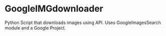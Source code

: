 # GoogleIMGdownloader
Python Script that downloads images using API. 
Uses GoogleImagesSearch module and a Google Project.
